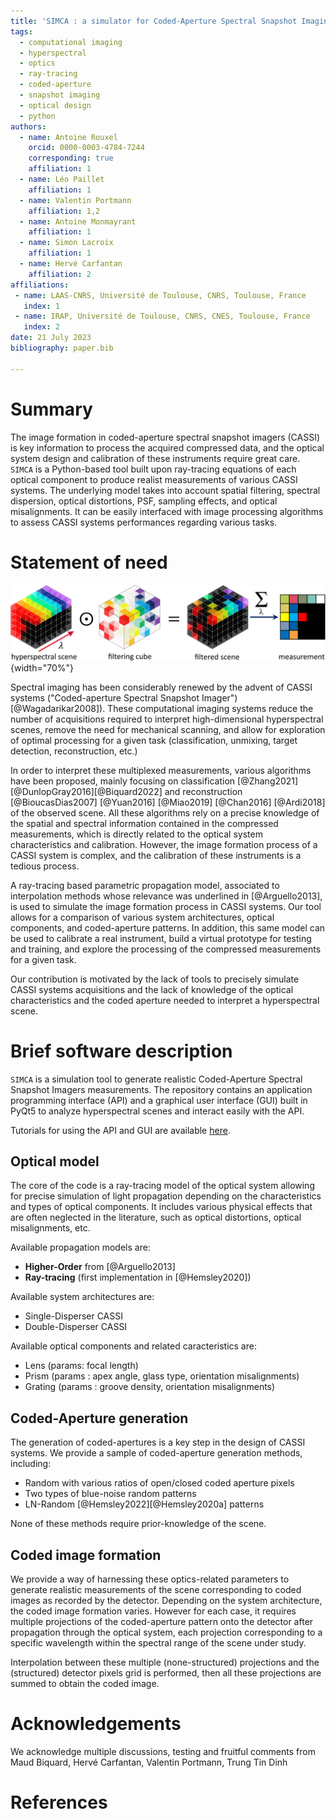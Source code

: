 ```yaml
---
title: 'SIMCA : a simulator for Coded-Aperture Spectral Snapshot Imaging (CASSI)'
tags:
  - computational imaging
  - hyperspectral
  - optics
  - ray-tracing
  - coded-aperture
  - snapshot imaging
  - optical design
  - python
authors:
  - name: Antoine Rouxel
    orcid: 0000-0003-4784-7244
    corresponding: true 
    affiliation: 1
  - name: Léo Paillet
    affiliation: 1
  - name: Valentin Portmann
    affiliation: 1,2
  - name: Antoine Monmayrant
    affiliation: 1
  - name: Simon Lacroix
    affiliation: 1
  - name: Hervé Carfantan
    affiliation: 2
affiliations:
 - name: LAAS-CNRS, Université de Toulouse, CNRS, Toulouse, France
   index: 1
 - name: IRAP, Université de Toulouse, CNRS, CNES, Toulouse, France
   index: 2
date: 21 July 2023
bibliography: paper.bib

---
```


# Summary

The image formation in coded-aperture spectral snapshot imagers (CASSI) is key information to process the acquired compressed data, and the optical system design and calibration of these instruments require great care.  
`SIMCA` is a Python-based tool built upon ray-tracing equations of each optical component to produce realist measurements of various CASSI systems.
The underlying model takes into account spatial filtering, spectral dispersion, optical distortions, PSF, sampling effects, and optical misalignments.
It can be easily interfaced with image processing algorithms to assess CASSI systems performances regarding various tasks.

# Statement of need
![Working principle of a Double-Disperser CASSI.\label{fig:DD-CASSI}](DD-CASSI.png){width="70%"}

Spectral imaging has been considerably renewed by the advent of CASSI systems ("Coded-aperture Spectral Snapshot Imager") [@Wagadarikar2008]). 
These computational imaging systems reduce the number of acquisitions required to interpret high-dimensional hyperspectral scenes, remove the need for mechanical scanning, and allow for exploration of optimal processing for a given task (classification, unmixing, target detection, reconstruction, etc.) 


In order to interpret these multiplexed measurements, various algorithms have been proposed, mainly focusing on classification [@Zhang2021][@DunlopGray2016][@Biquard2022] and reconstruction [@BioucasDias2007] [@Yuan2016] [@Miao2019] [@Chan2016] [@Ardi2018] of the observed scene.
All these algorithms rely on a precise knowledge of the spatial and spectral information contained in the compressed measurements, which is directly related to the optical system characteristics and calibration.
However, the image formation process of a CASSI system is complex, and the calibration of these instruments is a tedious process.

A ray-tracing based parametric propagation model, associated to interpolation methods whose relevance was underlined in [@Arguello2013], is used to simulate the image formation process in CASSI systems.
Our tool allows for a comparison of various system architectures, optical components, and coded-aperture patterns.
In addition, this same model can be used to calibrate a real instrument, build a virtual prototype for testing and training, and explore the processing of the compressed measurements for a given task.

Our contribution is motivated by the lack of tools to precisely simulate CASSI systems acquisitions and the lack of knowledge of the optical characteristics and the coded aperture needed to interpret a hyperspectral scene.

# Brief software description

`SIMCA` is a simulation tool to generate realistic Coded-Aperture Spectral Snapshot Imagers measurements.
The repository contains an application programming interface (API) and a graphical user interface (GUI) built in PyQt5 to analyze hyperspectral scenes and interact easily with the API.

Tutorials for using the API and GUI are available [here](https://a-rouxel.github.io/simca/).

## Optical model
The core of the code is a ray-tracing model of the optical system allowing for precise simulation of light propagation depending on the characteristics and types of optical components.
It includes various physical effects that are often neglected in the literature, such as optical distortions, optical misalignments, etc.

Available propagation models are:

- **Higher-Order** from [@Arguello2013]
- **Ray-tracing** (first implementation in [@Hemsley2020])

Available system architectures are:

- Single-Disperser CASSI
- Double-Disperser CASSI

Available optical components and related caracteristics are:

- Lens (params: focal length)
- Prism (params : apex angle, glass type, orientation misalignments)
- Grating (params : groove density, orientation misalignments)

## Coded-Aperture generation

The generation of coded-apertures is a key step in the design of CASSI systems.
We provide a sample of coded-aperture generation methods, including:

- Random with various ratios of open/closed coded aperture pixels
- Two types of blue-noise random patterns
- LN-Random [@Hemsley2022][@Hemsley2020a] patterns

None of these methods require prior-knowledge of the scene.

## Coded image formation
  
We provide a way of harnessing these optics-related parameters to generate realistic measurements of the scene corresponding to coded images as recorded by the detector.
Depending on the system architecture, the coded image formation varies.
However for each case, it requires multiple projections of the coded-aperture pattern onto the detector after propagation through the optical system, each projection corresponding to a specific wavelength within the spectral range of the scene under study.

Interpolation between these multiple (none-structured) projections and the (structured) detector pixels grid is performed, then all these projections are summed to obtain the coded image.


# Acknowledgements

We acknowledge multiple discussions, testing and fruitful comments from Maud Biquard, Hervé Carfantan, Valentin Portmann, Trung Tin Dinh

# References
